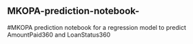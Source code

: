 ## MKOPA-prediction-notebook-
#MKOPA prediction notebook for a regression model to predict AmountPaid360 and LoanStatus360
